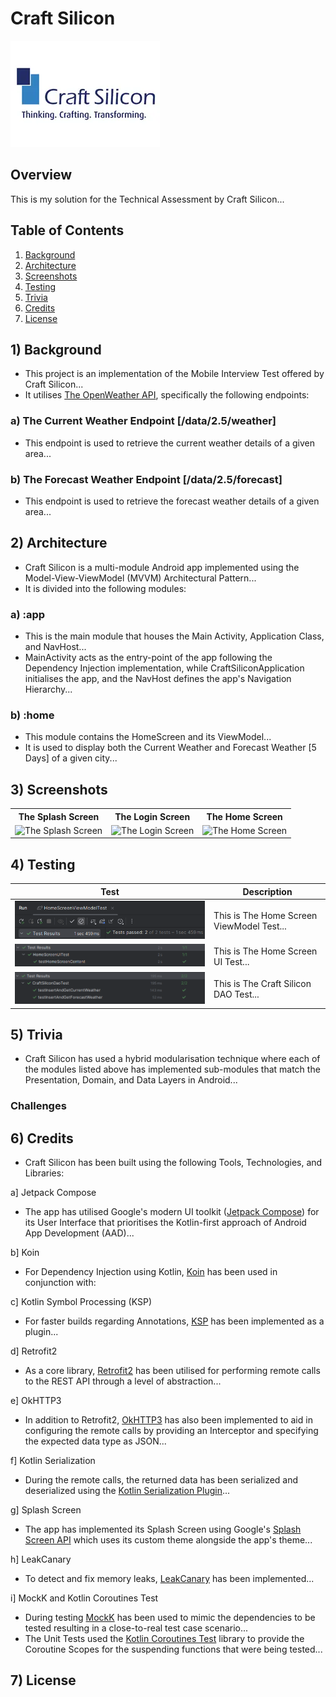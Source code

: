 # Craft Silicon

![The Craft Silicon Logo](/assets/images/logo/logo.png)

## Overview

This is my solution for the Technical Assessment by Craft Silicon...

## Table of Contents

1. [Background](#1-Background)
2. [Architecture](#2-Architecture)
3. [Screenshots](#3-Screenshots)
4. [Testing](#4-Testing)
5. [Trivia](#5-Trivia)
6. [Credits](#6-Credits)
7. [License](#7-License)

## 1) Background

- This project is an implementation of the Mobile Interview Test offered by Craft Silicon...
- It utilises [The OpenWeather API](https://openweathermap.org/api), specifically the following endpoints:

### a) The Current Weather Endpoint [/data/2.5/weather]

- This endpoint is used to retrieve the current weather details of a given area...

### b) The Forecast Weather Endpoint [/data/2.5/forecast]

- This endpoint is used to retrieve the forecast weather details of a given area...

## 2) Architecture

- Craft Silicon is a multi-module Android app implemented using the Model-View-ViewModel (MVVM) Architectural Pattern...
- It is divided into the following modules:

### a) :app

- This is the main module that houses the Main Activity, Application Class, and NavHost...
- MainActivity acts as the entry-point of the app following the Dependency Injection implementation, while CraftSiliconApplication initialises the app, and the NavHost defines the app's Navigation Hierarchy...

### b) :home

- This module contains the HomeScreen and its ViewModel...
- It is used to display both the Current Weather and Forecast Weather [5 Days] of a given city...

## 3) Screenshots

<div style="text-align: center;">

<table>
  <tr>
    <th>The Splash Screen</th>
    <th>The Login Screen</th>
    <th>The Home Screen</th>
  </tr>
  <tr>
    <td>
      <img src="assets/screenshots/demo/splash_screen.png" alt="The Splash Screen" style="max-width:490px; height:490px;">
    </td>
    <td>
      <img src="assets/screenshots/demo/login_screen.png" alt="The Login Screen" style="max-width:490px; height:490px;">
    </td>
    <td>
      <img src="assets/screenshots/demo/home_screen.png" alt="The Home Screen" style="max-width:490px; height:490px;">
    </td>
  </tr>
</table>

</div>

## 4) Testing

| Test                                                                                                       | Description                               |
|------------------------------------------------------------------------------------------------------------|-------------------------------------------|
| ![The Home Screen ViewModel Test](assets/images/test_screenshots/viewmodel/home_screen_viewmodel_test.png) | This is The Home Screen ViewModel Test... |
| ![The Home Screen UI Test](assets/images/test_screenshots/ui/home_screen_ui_test.png)                      | This is The Home Screen UI Test...        |
| ![The Craft Silicon DAO Test](assets/images/test_screenshots/dao/craft_silicon_dao_test.png)               | This is The Craft Silicon DAO Test...     |

## 5) Trivia

- Craft Silicon has used a hybrid modularisation technique where each of the modules listed above has implemented sub-modules that match the Presentation, Domain, and Data Layers in Android...

### Challenges

## 6) Credits

- Craft Silicon has been built using the following Tools, Technologies, and Libraries:

a] Jetpack Compose

- The app has utilised Google's modern UI toolkit ([Jetpack Compose](https://developer.android.com/jetpack/compose)) for its User Interface that prioritises the Kotlin-first approach of Android App Development (AAD)...

b] Koin

- For Dependency Injection using Kotlin, [Koin](https://insert-koin.io/) has been used in conjunction with:

c] Kotlin Symbol Processing (KSP)

- For faster builds regarding Annotations, [KSP](https://kotlinlang.org/docs/ksp-overview.html) has been implemented as a plugin...

d] Retrofit2

- As a core library, [Retrofit2](https://square.github.io/retrofit/) has been utilised for performing remote calls to the REST API through a level of abstraction...

e] OkHTTP3

- In addition to Retrofit2, [OkHTTP3](https://square.github.io/okhttp/) has also been implemented to aid in configuring the remote calls by providing an Interceptor and specifying the expected data type as JSON...

f] Kotlin Serialization

- During the remote calls, the returned data has been serialized and deserialized using the [Kotlin Serialization Plugin](https://kotlinlang.org/docs/serialization.html)...

g] Splash Screen

- The app has implemented its Splash Screen using Google's [Splash Screen API](https://developer.android.com/develop/ui/views/launch/splash-screen) which uses its custom theme alongside the app's theme...

h] LeakCanary

- To detect and fix memory leaks, [LeakCanary](https://square.github.io/leakcanary/) has been implemented...

i] MockK and Kotlin Coroutines Test

- During testing [MockK](https://mockk.io/) has been used to mimic the dependencies to be tested resulting in a close-to-real test case scenario...
- The Unit Tests used the [Kotlin Coroutines Test](https://kotlinlang.org/api/kotlinx.coroutines/kotlinx-coroutines-test/) library to provide the Coroutine Scopes for the suspending functions that were being tested...

## 7) License